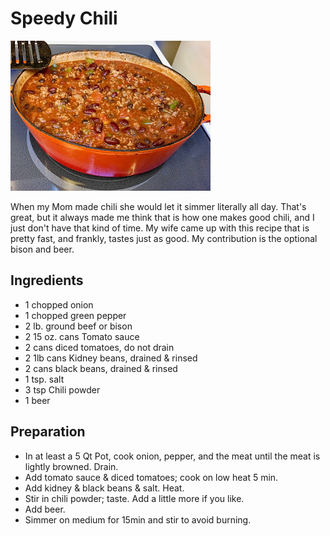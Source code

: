 # Speedy Chili

![Speedy Chili](https://github.com/FoodieNerds/cookbook/blob/master/main-course/images/SpeedyChili.jpg "Speedy Chili")

When my Mom made chili she would let it simmer literally all day. That's great, but it always made me think that is how one makes good chili, and I just don't have that kind of time. My wife came up with this recipe that is pretty fast, and frankly, tastes just as good. My contribution is the optional bison and beer.

## Ingredients

* 1 chopped onion
* 1 chopped green pepper
* 2 lb. ground beef or bison
* 2 15 oz. cans Tomato sauce
* 2 cans diced tomatoes, do not drain
* 2 1lb cans Kidney beans, drained &amp; rinsed
* 2 cans black beans, drained &amp; rinsed
* 1 tsp. salt
* 3 tsp Chili powder
* 1 beer

## Preparation

* In at least a 5 Qt Pot, cook onion, pepper, and the meat until the meat is lightly browned. Drain.
* Add tomato sauce &amp; diced tomatoes; cook on low heat 5 min.
* Add kidney &amp; black beans &amp; salt. Heat.
* Stir in chili powder; taste. Add a little more if you like.
* Add beer.
* Simmer on medium for 15min and stir to avoid burning.
